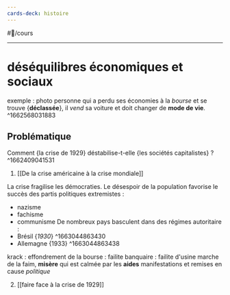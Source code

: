 ```yaml
---
cards-deck: histoire
---
```

#📝/cours 

---
# déséquilibres économiques et sociaux
exemple : photo personne qui a perdu ses économies à la *bourse* et se trouve {**déclassée**}, il *vend* sa voiture et doit changer de **mode de vie**.
^1662568031883
## Problématique 
Comment {la crise de 1929} déstabilise-t-elle {les sociétés capitalistes} ?
^1662409041531

1. [[De la crise américaine à la crise mondiale]]

La crise fragilise les démocraties. Le désespoir de la population favorise le succès des partis politiques extremistes :
- nazisme
- fachisme
- communisme
De nombreux pays basculent dans des régimes autoritaire :
- Brésil {*1930*}
^1663044863430
- Allemagne {1933}
^1663044863438

krack : effondrement de la bourse 
: failite banquaire : failite d'usine
marche de la faim, **misère** qui est calmée par les **aides**
manifestations et remises en cause *politique*

2. [[faire face à la crise de 1929]]
